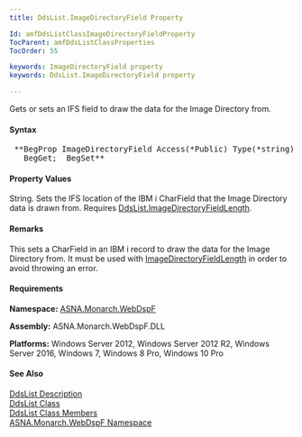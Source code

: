```yaml
---
title: DdsList.ImageDirectoryField Property

Id: amfDdsListClassImageDirectoryFieldProperty
TocParent: amfDdsListClassProperties
TocOrder: 55

keywords: ImageDirectoryField property
keywords: DdsList.ImageDirectoryField property

---
```


Gets or sets an IFS field to draw the data for the Image Directory from.

#### Syntax
<pre class="prettyprint"> **BegProp ImageDirectoryField Access(*Public) Type(*string)
   BegGet;  BegSet** </pre>

#### Property Values
String. Sets the IFS location of the IBM i CharField that the Image Directory data is drawn from. Requires [DdsList.ImageDirectoryFieldLength](amfDdsListClassImageDirectoryFieldLengthProperty.html).

#### Remarks
This sets a CharField in an IBM i record to draw the data for the Image Directory from. It must be used with [ImageDirectoryFieldLength](amfDdsListClassImageDirectoryFieldLengthProperty.html) in order to avoid throwing an error. 

#### Requirements
**Namespace:** [ASNA.Monarch.WebDspF](amfWebDspFNamespace.html)

**Assembly:** ASNA.Monarch.WebDspF.DLL

**Platforms:** Windows Server 2012, Windows Server 2012 R2, Windows Server 2016, Windows 7, Windows 8 Pro, Windows 10 Pro

#### See Also
[DdsList Description](amfUnderstandingLists.html)<br /> [ DdsList Class](amfDdsListClass.html) <br /> [ DdsList Class Members](amfDdsListClassMembers.html) <br /> [ ASNA.Monarch.WebDspF Namespace](amfWebDspFNamespace.html) 
